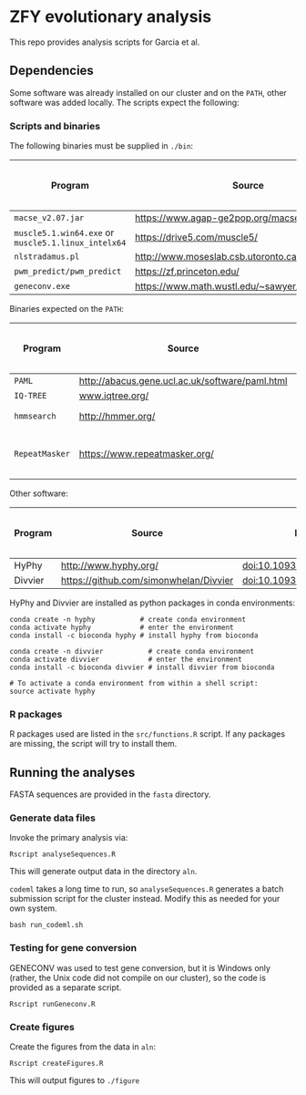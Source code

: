 # ZFY evolutionary analysis

This repo provides analysis scripts for Garcia et al.

## Dependencies

Some software was already installed on our cluster and on the `PATH`, other software was added locally. The scripts expect the following:

### Scripts and binaries

The following binaries must be supplied in `./bin`:

Program             | Source  | Reference  | Version used in this study
--------------------|---------|------------|---------------------------
`macse_v2.07.jar` | https://www.agap-ge2pop.org/macse/ | [doi:10.1371/journal.pone.0022594](https://journals.plos.org/plosone/article?id=10.1371/journal.pone.0022594) | 2.07
`muscle5.1.win64.exe` or `muscle5.1.linux_intelx64` | https://drive5.com/muscle5/ | [doi:10.1038/s41467-022-34630-w](https://www.nature.com/articles/s41467-022-34630-w) | 5.1
`nlstradamus.pl` | http://www.moseslab.csb.utoronto.ca/NLStradamus/ | [doi:10.1186/1471-2105-10-202](https://doi.org/10.1186/1471-2105-10-202) | -
`pwm_predict/pwm_predict` | https://zf.princeton.edu/ | [doi:10.1093/nar/gkt890](https://www.ncbi.nlm.nih.gov/pmc/articles/PMC3874201/) | -
`geneconv.exe` | https://www.math.wustl.edu/~sawyer/geneconv/ | [10.1093/oxfordjournals.molbev.a040567](https://pubmed.ncbi.nlm.nih.gov/2677599/) | 1.81

Binaries expected on the `PATH`:

Program             | Source  | Reference  | Version used in this study
--------------------|---------|------------|---------------------------
`PAML ` | http://abacus.gene.ucl.ac.uk/software/paml.html | [doi:10.1093/molbev/msm088](https://pubmed.ncbi.nlm.nih.gov/17483113/) | 4.9h
`IQ-TREE` | www.iqtree.org/ | [doi:10.1093/molbev/msu300](https://doi.org/10.1093/molbev/msu300) | 1.6.12
`hmmsearch` | http://hmmer.org/ | [doi:10.1371/journal.pcbi.1002195](https://journals.plos.org/ploscompbiol/article?id=10.1371/journal.pcbi.1002195) | HMMER v3.3
`RepeatMasker` | https://www.repeatmasker.org/ | Smit, AFA, Hubley, R & Green, P. RepeatMasker Open-4.0. 2013-2015 <http://www.repeatmasker.org>. | 4.1.4

Other software:

Program             | Source  | Reference  | Version used in this study
--------------------|---------|------------|---------------------------
HyPhy | http://www.hyphy.org/ | [doi:10.1093/bioinformatics/bti079](https://doi.org/10.1093/bioinformatics/bti079) | 2.5.29
Divvier | https://github.com/simonwhelan/Divvier | [doi:10.1093/molbev/msz142](https://pmc.ncbi.nlm.nih.gov/articles/PMC6933875/) | 1.01

HyPhy and Divvier are installed as python packages in conda environments:
```
conda create -n hyphy           # create conda environment
conda activate hyphy            # enter the environment
conda install -c bioconda hyphy # install hyphy from bioconda

conda create -n divvier           # create conda environment
conda activate divvier            # enter the environment
conda install -c bioconda divvier # install divvier from bioconda

# To activate a conda environment from within a shell script:
source activate hyphy

```

### R packages

R packages used are listed in the `src/functions.R` script. If any packages are missing, the script will try to install them.

## Running the analyses

FASTA sequences are provided in the `fasta` directory.


### Generate data files

Invoke the primary analysis via:
```
Rscript analyseSequences.R
```

This will generate output data in the directory `aln`.

`codeml` takes a long time to run, so `analyseSequences.R` generates a batch submission script for the cluster instead. Modify this as needed for your own system.

```
bash run_codeml.sh
```

### Testing for gene conversion

GENECONV was used to test gene conversion, but it is Windows only (rather, the Unix code did not compile on our cluster), so the code is provided as a separate script.

```
Rscript runGeneconv.R
```

### Create figures

Create the figures from the data in `aln`:

```
Rscript createFigures.R
```

This will output figures to `./figure`

